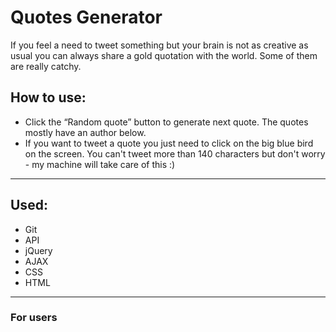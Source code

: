 <h1>Quotes Generator</h1>

<p>If you feel a need to tweet something but your brain is not as creative as usual you can always share a gold quotation with the world. Some of them are really catchy.</p>

<h2>How to use: </h2>
<ul>
  <li>Click the “Random quote” button to generate next quote. The quotes mostly have an author below. </li>
  <li>If you want to tweet a quote you just need to click on the big blue bird on the screen. You can't tweet more than 140 characters but don't worry - my machine will take care of this :) </li>
</ul>
<hr>

<h2>Used:</h2>
<ul>
  <li>Git</li>
  <li>API</li>
  <li>jQuery</li>
  <li>AJAX</li>
  <li>CSS</li>
  <li>HTML</li>
</ul>

<hr>

<h3>For users</h3>
